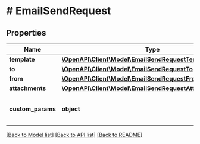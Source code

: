 # # EmailSendRequest

## Properties

Name | Type | Description | Notes
------------ | ------------- | ------------- | -------------
**template** | [**\OpenAPI\Client\Model\EmailSendRequestTemplate**](EmailSendRequestTemplate.md) |  | [optional]
**to** | [**\OpenAPI\Client\Model\EmailSendRequestTo**](EmailSendRequestTo.md) |  | [optional]
**from** | [**\OpenAPI\Client\Model\EmailSendRequestFrom**](EmailSendRequestFrom.md) |  | [optional]
**attachments** | [**\OpenAPI\Client\Model\EmailSendRequestAttachmentsInner[]**](EmailSendRequestAttachmentsInner.md) |  | [optional]
**custom_params** | **object** | The custom parameters of the notification. | [optional]

[[Back to Model list]](../../README.md#models) [[Back to API list]](../../README.md#endpoints) [[Back to README]](../../README.md)
